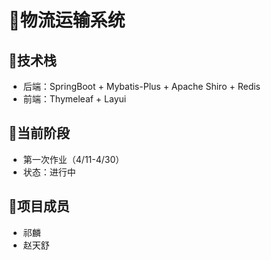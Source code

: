 #  🚚物流运输系统
## 🥇技术栈
- 后端：SpringBoot + Mybatis-Plus + Apache Shiro + Redis
- 前端：Thymeleaf + Layui

## 🥈当前阶段
- 第一次作业（4/11-4/30）
- 状态：进行中

## 💎项目成员
- 祁麟
- 赵天舒
